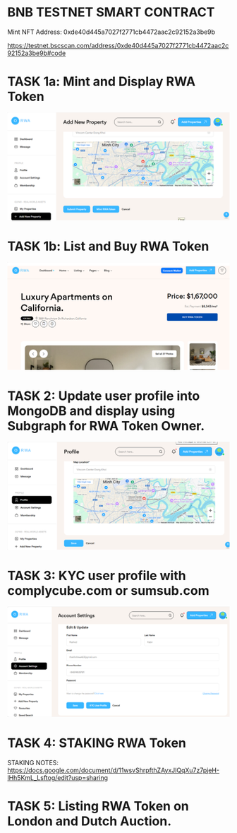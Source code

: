 #  BNB TESTNET SMART CONTRACT

Mint NFT Address: 0xde40d445a7027f2771cb4472aac2c92152a3be9b

https://testnet.bscscan.com/address/0xde40d445a7027f2771cb4472aac2c92152a3be9b#code

# TASK 1a: Mint and Display RWA Token

![Add-new-propperty](https://raw.githubusercontent.com/songonha/ORWA-BNB-HACK-BANGKOK/main/public/assets/images/media/mint-rwa-token.png)

# TASK 1b: List and Buy RWA Token

![Add-new-propperty](https://raw.githubusercontent.com/songonha/ORWA-BNB-HACK-BANGKOK/main/public/assets/images/media/buy-rwa-photo.png)

# TASK 2: Update user profile into MongoDB and display using Subgraph for RWA Token Owner.

![Add-new-propperty](https://raw.githubusercontent.com/songonha/ORWA-BNB-HACK-BANGKOK/main/public/assets/images/media/user-profile.png)


# TASK 3: KYC user profile with complycube.com or sumsub.com

![Add-new-propperty](https://raw.githubusercontent.com/songonha/ORWA-BNB-HACK-BANGKOK/main/public/assets/images/media/kyc-profile.png)

# TASK 4: STAKING RWA Token

STAKING NOTES: https://docs.google.com/document/d/11wsvShrpfthZAyxJlQqXu7z7pjeH-lHh5KmL_Lsftog/edit?usp=sharing

# TASK 5: Listing RWA Token on London and Dutch Auction.

